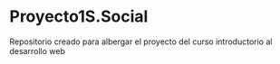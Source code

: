 # Proyecto1S.Social
Repositorio creado para albergar el proyecto del curso introductorio al desarrollo web 

